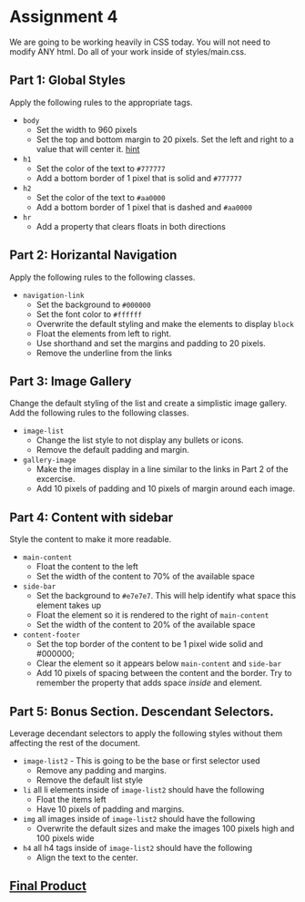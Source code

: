 # Assignment 4
We are going to be working heavily in CSS today. You will not need to modify ANY html. Do all of your work inside of styles/main.css.

## Part 1: Global Styles
Apply the following rules to the appropriate tags.

- `body`
  - Set the width to 960 pixels
  - Set the top and bottom margin to 20 pixels. Set the left and right to a value that will center it. [hint](https://developer.mozilla.org/en-US/docs/Web/CSS/margin)
- `h1`    
  - Set the color of the text to `#777777`
  - Add a bottom border of 1 pixel that is solid and `#777777` 
- `h2`
  - Set the color of the text to `#aa0000`
  - Add a bottom border of 1 pixel that is dashed and `#aa0000` 
- `hr`
  - Add a property that clears floats in both directions
  
## Part 2: Horizantal Navigation
Apply the following rules to the following classes.

- `navigation-link`
  - Set the background to `#000000`
  - Set the font color to `#ffffff`
  - Overwrite the default styling and make the elements to display `block`
  - Float the elements from left to right.
  - Use shorthand and set the margins and padding to 20 pixels.
  - Remove the underline from the links

## Part 3: Image Gallery
Change the default styling of the list and create a simplistic image gallery.  Add the following rules to the following classes.

- `image-list`
  - Change the list style to not display any bullets or icons.
  - Remove the default padding and margin.
- `gallery-image`
  - Make the images display in a line similar to the links in Part 2 of the excercise.
  - Add 10 pixels of padding and 10 pixels of margin around each image.

## Part 4: Content with sidebar
Style the content to make it more readable.

- `main-content`       
  - Float the content to the left
  - Set the width of the content to 70% of the available space
- `side-bar`
  - Set the background to `#e7e7e7`. This will help identify what space this element takes up
  - Float the element so it is rendered to the right of `main-content`
  - Set the width of the content to 20% of the available space
- `content-footer`
  - Set the top border of the content to be 1 pixel wide solid and #000000;
  - Clear the element so it appears below `main-content` and `side-bar`
  - Add 10 pixels of spacing between the content and the border.  Try to remember the property that adds space *inside* and element.
 
## Part 5: Bonus Section. Descendant Selectors.
Leverage decendant selectors to apply the following styles without them affecting the rest of the document.

- `image-list2` - This is going to be the base or first selector used
  - Remove any padding and margins.
  - Remove the default list style
- `li` all li elements inside of `image-list2` should have the following    
  - Float the items left
  - Have 10 pixels of padding and margins.
- `img` all images inside of `image-list2` should have the following
  - Overwrite the default sizes and make the images 100 pixels high and 100 pixels wide
- `h4` all h4 tags inside of `image-list2` should have the following
  - Align the text to the center.
 
 
## [Final Product](final.PNG)

